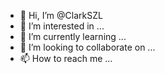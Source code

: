 - 👋 Hi, I’m @ClarkSZL
- 👀 I’m interested in ...
- 🌱 I’m currently learning ...
- 💞️ I’m looking to collaborate on ...
- 📫 How to reach me ...

<!---
ClarkSZL/ClarkSZL is a ✨ special ✨ repository because its `README.md` (this file) appears on your GitHub profile.
You can click the Preview link to take a look at your changes.
--->
